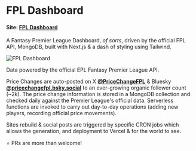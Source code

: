 # FPL Dashboard

#### Site: [FPL Dashboard](https://fpldashboard.dev)

A Fantasy Premier League Dashboard, _of sorts_, driven by the official FPL API, MongoDB, built with Next.js & a dash of styling using Tailwind.

![FPL Dashboard](https://fpldashboard.dev/fpl-dashboard.webp)

Data powered by the official EPL Fantasy Premier League API.

Price Changes are auto-posted on X **[@PriceChangeFPL](https://twitter.com/pricechangefpl)** & Bluesky **[@pricechangefpl.bsky.social](https://bsky.app/profile/pricechangefpl.bsky.social)** to an ever-growing organic follower count (~2k). The price change information is stored in a MongoDB collection and checked daily against the Premier League's official data. Serverless functions are invoked to carry out day-to-day operations (adding new players, recording official price movements).

Sites rebuild & social posts are triggered by specific CRON jobs which allows the generation, and deployment to Vercel & for the world to see.

⭐️ PRs are more than welcome!
